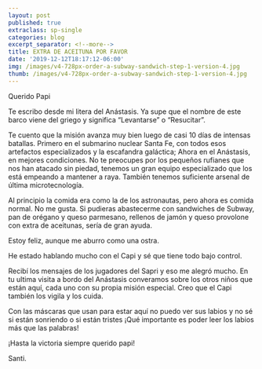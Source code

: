 ```yaml
---
layout: post
published: true
extraclass: sp-single
categories: blog
excerpt_separator: <!--more-->
title: EXTRA DE ACEITUNA POR FAVOR
date: '2019-12-12T18:17:12-06:00'
img: /images/v4-728px-order-a-subway-sandwich-step-1-version-4.jpg
thumb: /images/v4-728px-order-a-subway-sandwich-step-1-version-4.jpg
---
```

Querido Papi

Te escribo desde mi litera del Anástasis. Ya supe que el nombre de este barco viene del griego y significa “Levantarse” o “Resucitar”. 

<!--more-->

Te cuento que la misión avanza muy bien luego de casi 10 días de intensas batallas.  Primero en el submarino nuclear Santa Fe, con todos esos artefactos especializados y la escafandra galáctica; Ahora en el Anástasis, en mejores condiciones. No te preocupes por los pequeños rufianes que nos han atacado sin piedad, tenemos un gran equipo especializado que los está empeando a mantener a raya. También tenemos suficiente arsenal de última microtecnología. 

Al principio la comida era como la de los astronautas, pero ahora es comida normal. No me gusta. Si pudieras abastecerme con sandwiches de Subway, pan de orégano y queso parmesano, rellenos de jamón y queso provolone con extra de aceitunas, sería de gran ayuda. 

Estoy feliz, aunque me aburro como una ostra. 

He estado hablando mucho con el Capi y sé que tiene todo bajo control.  

Recibí los mensajes de los jugadores del Sapri y eso me alegró mucho. En tu ultima visita a bordo del Anástasis converamos sobre los otros niños que están aquí, cada uno con su propia misión especial. Creo que el Capi también los vigila y los cuida. 

Con las máscaras que usan para estar aquí no puedo ver sus labios y no sé si están sonriendo o si están tristes ¡Qué importante es poder leer los labios más que las palabras!

¡Hasta la victoria siempre querido papi!

Santi.
